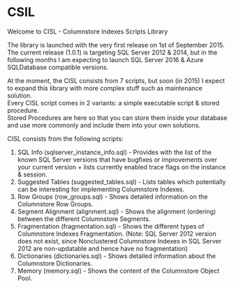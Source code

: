 # CSIL
Welcome to CISL - Columnstore Indexes Scripts Library

The library is launched with the very first release on 1st of September 2015. The current release (1.0.1) is targeting SQL Server 2012 & 2014, but in the following months I am expecting to launch SQL Server 2016 & Azure SQLDatabase compatible versions.  

At the moment, the CISL consists from 7 scripts, but soon (in 2015) I expect to expand this library with more complex stuff such as maintenance solution.  
Every CISL script comes in 2 variants: a simple executable script & stored procedure.  
Stored Procedures are here so that you can store them inside your database and use more commonly and include them into your own solutions.  

CISL consists from the following scripts:  
1. SQL Info (sqlserver_instance_info.sql) - Provides with the list of the known SQL Server versions that have bugfixes or improvements over your current version + lists currently enabled trace flags on the instance & session.  
2. Suggested Tables (suggested_tables.sql) - Lists tables which potentially can be interesting for implementing Columnstore Indexes.  
3. Row Groups (row_groups.sql) - Shows detailed information on the Columnstore Row Groups.  
4. Segment Alignment (alignment.sql) - Shows the alignment (ordering) between the different Columnstore Segments.  
5. Fragmentation (fragmentation.sql) - Shows the different types of Columnstore Indexes Fragmentation.  (Note: SQL Server 2012 version does not exist, since Nonclustered Columnstore Indexes in SQL Server 2012 are non-updatable and hence have no fragmentation)
6. Dictionaries (dictionaries.sql) - Shows detailed information about the Columnstore Dictionaries.  
7. Memory (memory.sql) - Shows the content of the Columnstore Object Pool.  
